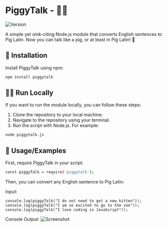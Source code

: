# PiggyTalk - 🐷💬

![Version](https://img.shields.io/badge/version-1.0.0-blue)

A simple yet oink-citing Node.js module that converts English sentences to Pig Latin. Now you can talk like a pig, or at least in Pig Latin! 🐷

## 🚀 Installation

Install PiggyTalk using npm:

```bash
npm install piggytalk
```

## 👩‍💻 Run Locally

If you want to run the module locally, you can follow these steps:

1. Clone the repository to your local machine.
2. Navigate to the repository using your terminal.
3. Run the script with Node.js. For example:

```bash
node piggytalk.js
```

## 📖 Usage/Examples

First, require PiggyTalk in your script:

```bash
const piggyTalk = require('piggytalk');
```

Then, you can convert any English sentence to Pig Latin: 

Input:
```
console.log(piggyTalk("I do not need to get a new kitten"));
console.log(piggyTalk("I am so excited to go to the zoo"));
console.log(piggyTalk("I love coding in JavaScript"));
```

Console Output:
![Screenshot](https://i.imgur.com/x1chXsU.png)

